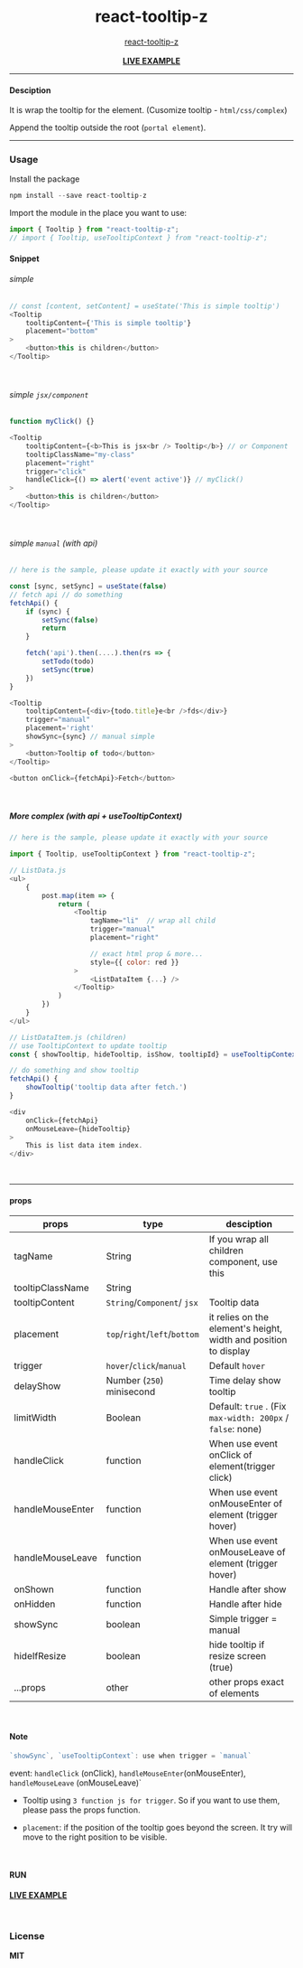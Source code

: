 <div align="center">
    <h1>react-tooltip-z</h1>
    <a href="https://github.com/delpikye-v/react-tooltip">react-tooltip-z</a>
    <br />
    <br />
    <b><a href="https://codesandbox.io/s/react-tooltip-0bspg">LIVE EXAMPLE</a>
    </b>
</div>

---

#### Desciption

It is wrap the tooltip for the element. (Cusomize tooltip - `html/css/complex`)

Append the tooltip outside the root (`portal element`).

---
### Usage

Install the package

```js
npm install --save react-tooltip-z
```

Import the module in the place you want to use:
```js
import { Tooltip } from "react-tooltip-z";
// import { Tooltip, useTooltipContext } from "react-tooltip-z";

```

#### Snippet

###### simple
```js
// const [content, setContent] = useState('This is simple tooltip')
<Tooltip
    tooltipContent={'This is simple tooltip'}
    placement="bottom"
>
    <button>this is children</button>
</Tooltip>

```

<br />

###### simple `jsx/component`

```js
function myClick() {}

<Tooltip
    tooltipContent={<b>This is jsx<br /> Tooltip</b>} // or Component
    tooltipClassName="my-class"
    placement="right"
    trigger="click"
    handleClick={() => alert('event active')} // myClick()
>
	<button>this is children</button>
</Tooltip>
```

<br />

###### simple `manual` (with api)

```js
// here is the sample, please update it exactly with your source

const [sync, setSync] = useState(false)
// fetch api // do something
fetchApi() {
    if (sync) {
        setSync(false)
        return
    }

    fetch('api').then(....).then(rs => {
        setTodo(todo)
        setSync(true)
    }) 
}

<Tooltip 
    tooltipContent={<div>{todo.title}e<br />fds</div>}
    trigger="manual"
    placement='right'
    showSync={sync} // manual simple
>
	<button>Tooltip of todo</button>
</Tooltip>

<button onClick={fetchApi}>Fetch</button>
```

<br />

##### More complex (with api + useTooltipContext)

```js
// here is the sample, please update it exactly with your source

import { Tooltip, useTooltipContext } from "react-tooltip-z";

// ListData.js
<ul>
    {
        post.map(item => {
            return (
                <Tooltip
                    tagName="li"  // wrap all child
                    trigger="manual" 
                    placement="right"

                    // exact html prop & more...
                    style={{ color: red }} 
                >
                    <ListDataItem {...} />
                </Tooltip>
            )
        })
    }
</ul>

// ListDataItem.js (children)
// use TooltipContext to update tooltip
const { showTooltip, hideTooltip, isShow, tooltipId} = useTooltipContext()

// do something and show tooltip
fetchApi() {
    showTooltip('tooltip data after fetch.')
}

<div
    onClick={fetchApi}
    onMouseLeave={hideTooltip}
>
    This is list data item index.
</div>

```

<br />

---


#### props

| props            	| type                  		| desciption                                                         		|
|-------------------|-------------------------------|---------------------------------------------------------------------------|
| tagName          	| String                		| If you wrap all children component,  use this                      		|
| tooltipClassName 	| String                		|                                                                    		|
| tooltipContent   	| `String`/`Component`/ `jsx`   | Tooltip data                                                   			|
| placement        	| `top`/`right`/`left`/`bottom` | it relies on the element's height,  width and position to display 		|
| trigger          	| `hover`/`click`/`manual`    	| Default `hover`                                                 			|
| delayShow         | Number (`250`) minisecond   	| Time delay show tooltip                                    				|
| limitWidth        | Boolean         				| Default: `true` . (Fix `max-width: 200px` / `false`: none)				|
| handleClick      	| function              		| When use event onClick of element(trigger click)         					|
| handleMouseEnter 	| function              		| When use event onMouseEnter of element (trigger hover)   					|
| handleMouseLeave 	| function              		| When use event onMouseLeave of element (trigger hover)              		|
| onShown      		| function 						| Handle after show              											|
| onHidden     		| function 						| Handle after hide              											|
| showSync     		| boolean  						| Simple trigger = manual       											|
| hideIfResize 		| boolean  						| hide tooltip if resize screen  (true)										|
| ...props 			| other	  						| other props exact of elements												|

<br />

#### Note

```js
`showSync`, `useTooltipContext`: use when trigger = `manual`
```

event: `handleClick` (onClick), `handleMouseEnter`(onMouseEnter), `handleMouseLeave` (onMouseLeave)` 

+ Tooltip using `3 function js for trigger`. So if you want to use them, please pass the props function.

+ `placement`: if the position of the tooltip goes beyond the screen. It try will move to the right position to be visible.

 
<br />

#### RUN

<b><a href="https://codesandbox.io/s/react-tooltip-0bspg">LIVE EXAMPLE</a>

<br />

### License

MIT

